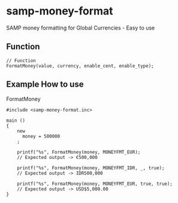 # samp-money-format
SAMP money formatting for Global Currencies - Easy to use

## Function

```pawn
// Function
FormatMoney(value, currency, enable_cent, enable_type);
```

## Example How to use

FormatMoney
```pawn
#include <samp-money-format.inc>

main ()
{
    new
      money = 500000
    ;

    printf("%s", FormatMoney(money, MONEYFMT_EUR);
    // Expected output -> €500,000

    printf("%s", FormatMoney(money, MONEYFMT_IDR, _, true);
    // Expected output -> IDR500,000

    printf("%s", FormatMoney(money, MONEYFMT_EUR, true, true);
    // Expected output -> USD$5,000.00
}
````

